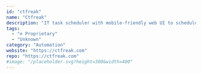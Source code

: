 ```yaml
---
id: "ctfreak"
name: "Ctfreak"
description: "IT task scheduler with mobile-friendly web UI to schedule concurrent, remote and chained execution of Bash / Powershell / SQL scripts, Webhooks, and more."
tags:
  - "⊘ Proprietary"
  - "Unknown"
category: "Automation"
website: "https://ctfreak.com"
repo: "https://ctfreak.com"
#image: "/placeholder.svg?height=300&width=400"
---
```


